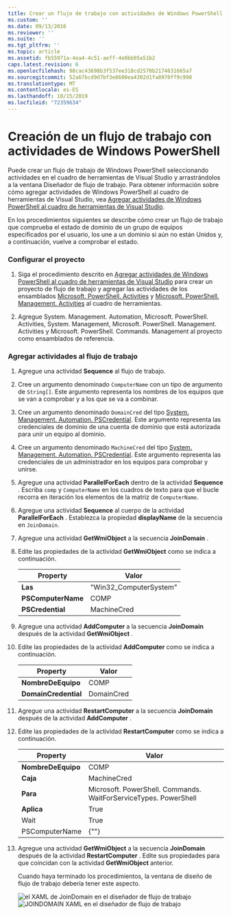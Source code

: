```yaml
---
title: Crear un flujo de trabajo con actividades de Windows PowerShell | Microsoft Docs
ms.custom: ''
ms.date: 09/13/2016
ms.reviewer: ''
ms.suite: ''
ms.tgt_pltfrm: ''
ms.topic: article
ms.assetid: fb55971a-4ea4-4c51-aeff-4e0bb05a51b2
caps.latest.revision: 6
ms.openlocfilehash: 98cac43698b3f537ee318cd2570b2174631665a7
ms.sourcegitcommit: 52a67bcd9d7bf3e8600ea4302d1fa8970ff9c998
ms.translationtype: MT
ms.contentlocale: es-ES
ms.lasthandoff: 10/15/2019
ms.locfileid: "72359634"
---
```

# <a name="creating-a-workflow-with-windows-powershell-activities"></a>Creación de un flujo de trabajo con actividades de Windows PowerShell

Puede crear un flujo de trabajo de Windows PowerShell seleccionando actividades en el cuadro de herramientas de Visual Studio y arrastrándolos a la ventana Diseñador de flujo de trabajo. Para obtener información sobre cómo agregar actividades de Windows PowerShell al cuadro de herramientas de Visual Studio, vea [Agregar actividades de Windows PowerShell al cuadro de herramientas de Visual Studio](./adding-windows-powershell-activities-to-the-visual-studio-toolbox.md).

En los procedimientos siguientes se describe cómo crear un flujo de trabajo que comprueba el estado de dominio de un grupo de equipos especificados por el usuario, los une a un dominio si aún no están Unidos y, a continuación, vuelve a comprobar el estado.

### <a name="setting-up-the-project"></a>Configurar el proyecto

1. Siga el procedimiento descrito en [Agregar actividades de Windows PowerShell al cuadro de herramientas de Visual Studio](./adding-windows-powershell-activities-to-the-visual-studio-toolbox.md) para crear un proyecto de flujo de trabajo y agregar las actividades de los ensamblados [Microsoft. PowerShell. Activities](/dotnet/api/Microsoft.PowerShell.Activities) y [Microsoft. PowerShell. Management. Activities](/dotnet/api/Microsoft.PowerShell.Management.Activities) al cuadro de herramientas.

2. Agregue System. Management. Automation, Microsoft. PowerShell. Activities, System. Management, Microsoft. PowerShell. Management. Activities y Microsoft. PowerShell. Commands. Management al proyecto como ensamblados de referencia.

### <a name="adding-activities-to-the-workflow"></a>Agregar actividades al flujo de trabajo

1. Agregue una actividad **Sequence** al flujo de trabajo.

2. Cree un argumento denominado `ComputerName` con un tipo de argumento de `String[]`. Este argumento representa los nombres de los equipos que se van a comprobar y a los que se va a combinar.

3. Cree un argumento denominado `DomainCred` del tipo [System. Management. Automation. PSCredential](/dotnet/api/System.Management.Automation.PSCredential). Este argumento representa las credenciales de dominio de una cuenta de dominio que está autorizada para unir un equipo al dominio.

4. Cree un argumento denominado `MachineCred` del tipo [System. Management. Automation. PSCredential](/dotnet/api/System.Management.Automation.PSCredential). Este argumento representa las credenciales de un administrador en los equipos para comprobar y unirse.

5. Agregue una actividad **ParallelForEach** dentro de la actividad **Sequence** . Escriba `comp` y `ComputerName` en los cuadros de texto para que el bucle recorra en iteración los elementos de la matriz de `ComputerName`.

6. Agregue una actividad **Sequence** al cuerpo de la actividad **ParallelForEach** . Establezca la propiedad **displayName** de la secuencia en `JoinDomain`.

7. Agregue una actividad **GetWmiObject** a la secuencia **JoinDomain** .

8. Edite las propiedades de la actividad **GetWmiObject** como se indica a continuación.

   |Property|Valor|
   |--------------|-----------|
   |**Las**|"Win32_ComputerSystem"|
   |**PSComputerName**|COMP|
   |**PSCredential**|MachineCred|

9. Agregue una actividad **AddComputer** a la secuencia **JoinDomain** después de la actividad **GetWmiObject** .

10. Edite las propiedades de la actividad **AddComputer** como se indica a continuación.

    |Property|Valor|
    |--------------|-----------|
    |**NombreDeEquipo**|COMP|
    |**DomainCredential**|DomainCred|

11. Agregue una actividad **RestartComputer** a la secuencia **JoinDomain** después de la actividad **AddComputer** .

12. Edite las propiedades de la actividad **RestartComputer** como se indica a continuación.

    |Property|Valor|
    |--------------|-----------|
    |**NombreDeEquipo**|COMP|
    |**Caja**|MachineCred|
    |**Para**|Microsoft. PowerShell. Commands. WaitForServiceTypes. PowerShell|
    |**Aplica**|True|
    |Wait|True|
    |PSComputerName|{""}|

13. Agregue una actividad **GetWmiObject** a la secuencia **JoinDomain** después de la actividad **RestartComputer** . Edite sus propiedades para que coincidan con la actividad **GetWmiObject** anterior.

    Cuando haya terminado los procedimientos, la ventana de diseño de flujo de trabajo debería tener este aspecto.

    ![el XAML de JoinDomain en el diseñador de flujo de trabajo](../media/joindomainworkflow.png)
    ![JOINDOMAIN XAML en el diseñador de flujo de trabajo](../media/joindomainworkflow.png "JoinDomainWorkflow")